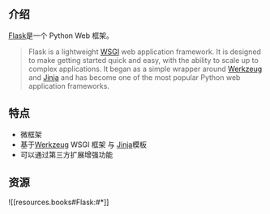 

## 介绍

[Flask](https://pypi.org/project/Flask/)是一个 Python Web 框架。

> Flask is a lightweight [WSGI](https://wsgi.readthedocs.io/) web application framework. It is designed to make getting started quick and easy, with the ability to scale up to complex applications. It began as a simple wrapper around [Werkzeug](https://werkzeug.palletsprojects.com/) and [Jinja](https://jinja.palletsprojects.com/) and has become one of the most popular Python web application frameworks.

## 特点

- 微框架
- 基于[Werkzeug](https://werkzeug.palletsprojects.com/) WSGI 框架 与 [Jinja](https://jinja.palletsprojects.com/)模板
- 可以通过第三方扩展增强功能

## 资源

![[resources.books#Flask:#*]]
